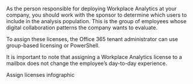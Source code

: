 As the person responsible for deploying Workplace Analytics at your company, you should work with the sponsor to determine which users to include in the analysis population. This is the group of employees whose digital collaboration patterns the company wants to evaluate.

To assign these licenses, the Office 365 tenant administrator can use group-based licensing or PowerShell.

It is important to note that assigning a Workplace Analytics license to a mailbox does not change the employee’s day-to-day experience. 

Assign licenses infographic